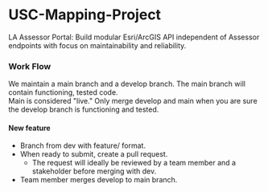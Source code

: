 # USC-Mapping-Project
LA Assessor Portal: Build modular Esri/ArcGIS API independent of Assessor endpoints with focus on maintainability and reliability.

### Work Flow
We maintain a main branch and a develop branch. The main branch will contain functioning, tested code.  
Main is considered "live." Only merge develop and main when you are sure the develop branch is functioning and tested.

#### New feature
* Branch from dev with feature/ format.
* When ready to submit, create a pull request.
  * The request will ideally be reviewed by a team member and a stakeholder before merging with dev.
* Team member merges develop to main branch.
